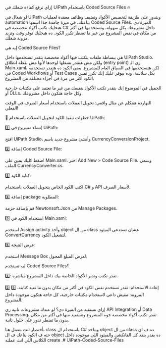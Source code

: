 إزاي ترفع كفاءة شغلك في UiPath باستخدام Coded Source Files 🔥

لو شغال في UiPath وبتدور على طريقة لتخصيص الأكواد وتضيف وظائف معقدة لعمليات automation بتاعتك، في ميزة جامدة جدًا اسمها Coded Source Files. الميزة دي هتخليك تكتب أكواد مخصصة في C# داخل مشروعك بكل سهولة، وتستخدمها في أكتر من مكان في نفس المشروع من غير ما تضطر تكرر الكود. ده هيخليك توفر وقت وتزيد مرونة شغلك.

إيه هي Coded Source Files؟

هي ببساطة ملفات بتكتب فيها أكواد مخصصة بتقدر تستخدمها داخل UiPath Studio، ولكن مش هتقدر تشغلها لوحدها لأنها مش نقطة انطلاق (entry point) زي الـ Main.xaml، لكن هتستخدمها في السياق العام للمشروع. يعني الكود ده هتقدر تستخدمه في Coded Workflows أو Test Cases بكل سلاسة، وده بيوفر عليك إنك تكرر نفس الكود أكتر من مرة في أجزاء مختلفة من المشروع.

الجميل في الموضوع إنك بتقدر تكتب الأكواد بنفسك من غير ما تعتمد على مكتبات خارجية أو DLLs، وكل حاجة هتكون داخل مشروعك.

النهاردة هنتكلم عن مثال واقعي: تحويل العملات باستخدام أسعار الصرف في الوقت الفعلي!

🚀 خطوات تنفيذ الكود لتحويل العملات باستخدام UiPath:

1️⃣ إنشاء مشروع في UiPath:

افتح UiPath Studio، وأنشئ مشروع جديد باسم CurrencyConversionProject.

2️⃣ إضافة Coded Source File:

اضغط كليك يمين على Main.xaml، اختر Add New > Code Source File، وسمي الملف CurrencyConverter.cs.

3️⃣ كتابة الكود:

اكتب الكود الخاص بتحويل العملات باستخدام C# و API لأسعار الصرف.

4️⃣ إضافة package المطلوبة:

قم بإضافة حزمة Newtonsoft.Json من Manage Packages.

5️⃣ استخدام الكود في Main.xaml:

استخدم Assign activity وأخذ object من ال class عشان تستدعي الميثود ConvertCurrency لتشغيل الكود.

6️⃣ عرض النتيجة:

استخدم Message Box لعرض المبلغ المحول.

ليه تستخدم Coded Source Files؟

1️⃣: تقدر تكتب وتدير الأكواد الخاصة بيك داخل المشروع مباشرة.

2️⃣ إعادة الاستخدام: تقدر تستخدم نفس الكود في أكتر من مكان بدون ما تعيد كتابته. 3️⃣ المرونة: مفيش داعي لاستخدام مكتبات خارجية، كل حاجة هتكون موجودة داخل المشروع.

إزاي تستفيد من الميزة دي؟ لو عندك مشروعات تانية زي API Integration أو Data Processing، تقدر تكتب أكواد مخصصة جوه المشروع وتستفيد منها في أكتر من مكان بدون ما تضطر تدور على حلول تانية.

بأختصار انت بتعمل هنا class باستخدام ال C# وبتاخد object من ال class ده ف اي حته ف الكود بتاعك ف ال object ده يقدر ينفذ كل الفانكشن والميثود اللي موجوده داخل الكلاس اللي انت عملته create .# UiPath-Coded-Source-Files
